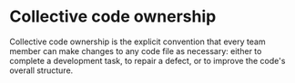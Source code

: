 # Collective code ownership


Collective code ownership is the explicit convention that every team
member can make changes to any code file as necessary: either to
complete a development task, to repair a defect, or to improve the
code's overall structure.

